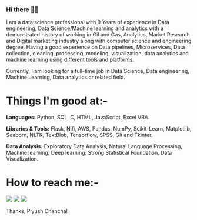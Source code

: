 ### Hi there 👋🏻

I am a data science professional with 9 Years of experience in Data engineering, Data Science/Machine learning and analytics with a demonstrated history of working in Oil and Gas, Analytics, Market Research and Digital marketing industry along with computer science and engineering degree. Having a good experience on Data pipelines, Microservices, Data collection, cleaning, processing, modeling, visualization, data analytics and machine learning using different tools and platforms.


Currently, I am looking for a full-time job in Data Science, Data engineering, Machine Learning, Data analytics or related field.

# Things I'm good at:-
**Languages:**  Python, SQL, C, HTML, JavaScript, Excel VBA.

**Libraries & Tools:** Flask, Nifi, AWS, Pandas, NumPy, Scikit-Learn, Matplotlib, Seaborn, NLTK, TextBlob, Tensorflow, SPSS, Git and Tkinter.

**Data Analysis:** Exploratory Data Analysis, Natural Language Processing, Machine learning, Deep learning, Strong Statistical Foundation, Data Visualization.

# How to reach me:-

[<img target="_blank" src="https://img.icons8.com/doodle/64/000000/skype--v1.png"/>](https://join.skype.com/invite/j3C4rai8moF7) [<img target="_blank" src="https://img.icons8.com/doodle/64/000000/linkedin-circled.png"/>](https://www.linkedin.com/in/piyushchanchal/) [<img target="_blank" src="https://img.icons8.com/doodle/64/000000/quora--v1.png"/>](https://www.quora.com/profile/Piyush-Chanchal-2)


Thanks,
Piyush Chanchal

